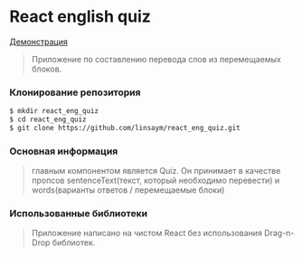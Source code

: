 # React english quiz

[Демонстрация](https://linsaym.github.io/react_eng_quiz/)

> Приложение по составлению перевода слов из перемещаемых блоков.

### Клонирование репозитория

```bash
$ mkdir react_eng_quiz
$ cd react_eng_quiz
$ git clone https://github.com/linsaym/react_eng_quiz.git
```

### Основная информация

> главным компонентом является Quiz.
> Он принимает в качестве пропсов sentenceText(текст, который необходимо перевести)
> и words(варианты ответов / перемещаемые блоки)

### Использованные библиотеки

> Приложение написано на чистом React без использования Drag-n-Drop библиотек.
